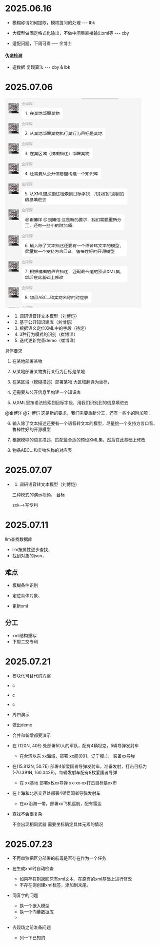 # 2025.06.16

* 模糊称谓如何提取，模糊提问的处理 --- lbk

* 大模型做固定格式化输出，不做中间层直接输出xml等 --- cby

* 适配问题，下周可看 --- 金博士

#### 伪造检测
* 造数据 复现算法 --- cby & lbk

# 2025.07.06
![img.png](img.png)

* 1. 调研语音转文本模型（刘博恺）
* 2. 基于公开知识建库（刘博恺）
* 3. 根据语义定位XML中的字段（待定）
* 4. 3种行为模式的识别（崔博洋）
* 5. 迭代更新完善demo（崔博洋）

具体要求

1. 在某地部署某物


2. 从某地部署某物执行某行为目标是某地


3. 在某区域（模糊描述）部署某物
大区域翻译为坐标，


4. 还需要从公开信息里构建一个知识库


5. 从XML里按语法检索到目标字段，用我们识别到的信息填进去


@崔博洋 @刘博恺 这是新的要求，我们需要重新分工，还有一些小的附加项：


6. 输入除了文本描述还要有一个语音转文本的模型，尽量挑一个支持方言口音、鲁棒性好的开源模型


7. 根据模糊的语言描述，匹配最合适的预设XML集，然后在此基础上修改


8. 物品ABC...和实物名称的对应表




# 2025.07.07

* 1. 调研语音转文本模型（刘博恺）

  三种模式的演示视频，
  目标

  zxk-->写专利





# 2025.07.11

llm查找数据库

* llm按属性逐步查找，
* 找到对象的json，



## 难点

* 模糊条件识别
* 定位具体对象、

* 更新xml 

## 分工

* xml结构重写
* 下周二交专利


# 2025.07.21
* 模块化可替代的方案
* c
* c
* c
* 周四演示
* 做出demo





* 合并和新增都要演示

* 在 (120N, 40E) 处部署50人的军队，配有4辆坦克，5辆导弹发射车
  * 在台湾以东 xx海域，部署 xx舰(001、辽宁舰、)， 装备xx导弹


*  在(15.812N, 50.7E) 部署4架爱国者导弹发射车，准备发射，打击目标为(-70.391N, 160.042E)，每辆发射车配有8枚爱国者导弹

   *  在 xx基地 部署x枚xx导弹 xx-xx-xx打击目标是xx市


*  在上海和北京交界处部署4架爱国者导弹发射车

   * 在xx沿海一带，部署xx飞机巡航，配有雷达



* 查找不会很复杂 

  不会出现相同武器 需要坐标确定具体元素的情况


# 2025.07.23
* 不再单独把区分部署的航母是否存在作为一个任务

* 在生成xml时自动检查 
  
  * 如果存在则返回原有xml文本，在原有的xml基础上进行修改
  * 不存在则创建xml标签，添加到末尾。
  
* 同音字的问题

  * 换一个嵌入模型
  * 换一个向量数据库
  * 

* 去现场之前准备问题

  * 列一下已知的

  




























